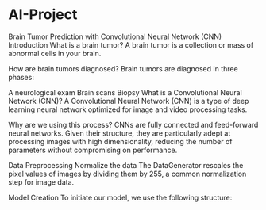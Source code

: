 # AI-Project
Brain Tumor Prediction with Convolutional Neural Network (CNN)
Introduction
What is a brain tumor?
A brain tumor is a collection or mass of abnormal cells in your brain.

How are brain tumors diagnosed?
Brain tumors are diagnosed in three phases:

A neurological exam
Brain scans
Biopsy
What is a Convolutional Neural Network (CNN)?
A Convolutional Neural Network (CNN) is a type of deep learning neural network optimized for image and video processing tasks.

Why are we using this process?
CNNs are fully connected and feed-forward neural networks. Given their structure, they are particularly adept at processing images with high dimensionality, reducing the number of parameters without compromising on performance.

Data Preprocessing
Normalize the data
The DataGenerator rescales the pixel values of images by dividing them by 255, a common normalization step for image data.

Model Creation
To initiate our model, we use the following structure:

